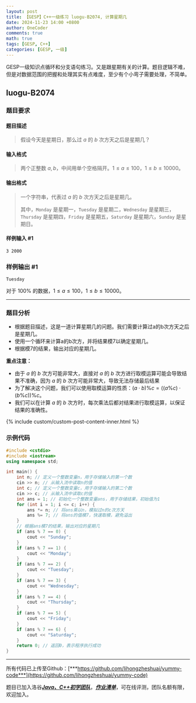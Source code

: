 ```yaml
---
layout: post
title: 【GESP】C++一级练习 luogu-B2074, 计算星期几
date: 2024-11-23 14:00 +0800
author: OneCoder
comments: true
math: true
tags: [GESP, C++]
categories: [GESP, 一级]
---
```

GESP一级知识点循环和分支语句练习。又是跟星期有关的计算。题目逻辑不难，但是对数据范围的把握和处理其实有点难度，至少有个小弯子需要处理，不简单。

<!--more-->

## luogu-B2074

### 题目要求

#### 题目描述

>假设今天是星期日，那么过 $a$ 的 $b$ 次方天之后是星期几？

#### 输入格式

>两个正整数 $a, b$，中间用单个空格隔开。$1 \le a \le 100$，$1 \le b \le 10000$。

#### 输出格式

>一个字符串，代表过 $a$ 的 $b$ 次方天之后是星期几。
>
>其中，`Monday` 是星期一，`Tuesday` 是星期二，`Wednesday` 是星期三，`Thursday` 是星期四，`Friday` 是星期五，`Saturday` 是星期六，`Sunday` 是星期日。

#### 样例输入 #1

```console
3 2000
```

### 样例输出 #1

```console
Tuesday
```

对于 $100 \%$ 的数据，$1 \le a \le 100$，$1 \le b \le 10000$。

---

### 题目分析

- 根据题目描述，这是一道计算星期几的问题。我们需要计算过a的b次方天之后是星期几。
- 使用一个循环来计算a的b次方，并将结果模7以确定星期几。
- 根据模7的结果，输出对应的星期几。

**重点注意：**

- 由于 $a$ 的 $b$ 次方可能非常大，直接对 $a$ 的 $b$ 次方进行取模运算可能会导致结果不准确，因为 $a$ 的 $b$ 次方可能非常大，导致无法存储最后结果
- 为了解决这个问题，我们可以使用取模运算的性质：$(a \cdot b) \% c = ((a \% c) \cdot (b \% c)) \% c$。
- 我们可以在计算 $a$ 的 $b$ 次方时，每次乘法后都对结果进行取模运算，以保证结果的准确性。

{% include custom/custom-post-content-inner.html %}

### 示例代码

```cpp
#include <cstdio>
#include <iostream>
using namespace std;

int main() {
    int n; // 定义一个整数变量n，用于存储输入的第一个数
    cin >> n; // 从输入流中读取n的值
    int c; // 定义一个整数变量c，用于存储输入的第二个数
    cin >> c; // 从输入流中读取c的值
    int ans = 1; // 初始化一个整数变量ans，用于存储结果，初始值为1
    for (int i = 1; i <= c; i++) {
        ans *= n; // 将ans乘以n，模拟过n的c次方天
        ans %= 7; // 将ans的值模7，快速取模，避免溢出
    }
    // 根据ans模7的结果，输出对应的星期几
    if (ans % 7 == 0) {
        cout << "Sunday";
    }
    if (ans % 7 == 1) {
        cout << "Monday";
    }
    if (ans % 7 == 2) {
        cout << "Tuesday";
    }
    if (ans % 7 == 3) {
        cout << "Wednesday";
    }
    if (ans % 7 == 4) {
        cout << "Thursday";
    }
    if (ans % 7 == 5) {
        cout << "Friday";
    }
    if (ans % 7 == 6) {
        cout << "Saturday";
    }
    return 0; // 返回0，表示程序执行成功
}
```

---

所有代码已上传至Github：[***https://github.com/lihongzheshuai/yummy-code***](https://github.com/lihongzheshuai/yummy-code)

题目已加入洛谷[***Java、C++初学团队***](https://www.luogu.com.cn/team/92228)，[***作业清单***](https://www.luogu.com.cn/team/92228#homework)，可在线评测，团队名额有限，欢迎加入。
